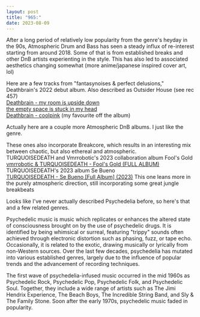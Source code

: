 ```yaml
---
layout: post
title: "965:"
date: 2023-08-09
---
```


After a long period of relatively low popularity from the genre's heyday in the 90s, Atmospheric Drum and Bass has seen a steady influx of re-interest starting from around 2018\. Some of that is from established breaks and other DnB artists experienting in the style. This has also led to associated aesthetics changing somewhat (more anime/japanese inspired cover art, lol)

Here are a few tracks from "fantasynoises & perfect delusions," Deathbrain's 2022 debut album. Also described as Outsider House (see rec 457\)  
[Deathbrain \- my room is upside down](https://youtu.be/Oq1UZDDnhrY)  
[the empty space is stuck in my head](https://youtu.be/tAgkP9vbLgE)  
[Deathbrain \- coolpink](https://youtu.be/yhw8Z14UMUA) (my favourite off the album)

Actually here are a couple more Atmospheric DnB albums. I just like the genre.

These ones also incorporate Breakcore, which results in an interesting mix between chaotic, but also ethereal and atmospheric.  
TURQUOISEDEATH and Vmrrobotic's 2023 collaboration album Fool's Gold  
[vmrrobotic & TURQUOISEDEATH \- Fool's Gold (FULL ALBUM)](https://youtu.be/BjHpAH5wDYc?t=81)  
TURQUOISEDEATH's 2023 album Se Bueno  
[TURQUOISEDEATH \- Se Bueno \[Full Album\] (2023)](https://youtu.be/PadJz4o_jUM?t=1724) This one leans more in the purely atmospheric direction, still incorporating some great jungle breakbeats

Looks like I've never actually described Psychedelia before, so here's that and a few related genres.

Psychedelic music is music which replicates or enhances the altered state of consciousness brought on by the use of psychedelic drugs. It is identified by being whimsical or surreal, featuring "trippy" sounds often achieved through electronic distortion such as phasing, fuzz, or tape echo. Occasionally, it is related to the exotic, drawing musically or lyrically from non-Western sources. Over the last few decades, psychedelia has mutated into various established genres, largely due to the influence of popular trends and the advancement of recording techniques.

The first wave of psychedelia-infused music occurred in the mid 1960s as Psychedelic Rock, Psychedelic Pop, Psychedelic Folk, and Psychedelic Soul. Together, they include a wide range of artists such as The Jimi Hendrix Experience, The Beach Boys, The Incredible String Band, and Sly & The Family Stone. Soon after the early 1970s, psychedelic music faded in popularity.
